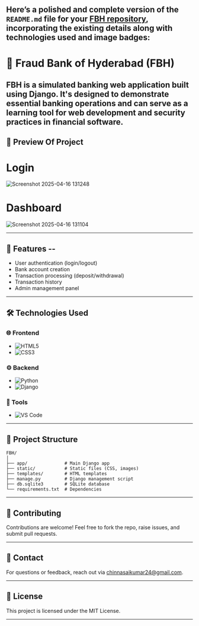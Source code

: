  Here’s a polished and complete version of the `README.md` file for your [FBH repository](https://github.com/SaiKumarchinna19/FBH), incorporating the existing details along with technologies used and image badges:
 ---

# 🏦 Fraud Bank of Hyderabad (FBH)

FBH is a simulated banking web application built using Django. It's designed to demonstrate essential banking operations and can serve as a learning tool for web development and security practices in financial software.
---

## 📸 Preview Of Project

<h1>Login</h1>

![Screenshot 2025-04-16 131248](https://github.com/user-attachments/assets/4c413f6d-c23e-4fe5-90a1-441103ea75c2)

<h1> Dashboard </h1>

![Screenshot 2025-04-16 131104](https://github.com/user-attachments/assets/ef2cab13-4a5a-48a0-b6c9-7073de10d82a)

---

## 🚀 Features --

- User authentication (login/logout)
- Bank account creation
- Transaction processing (deposit/withdrawal)
- Transaction history
- Admin management panel

---

## 🛠️ Technologies Used

### 🌐 Frontend

- ![HTML5](https://img.shields.io/badge/HTML5-E34F26?logo=html5&logoColor=white)
- ![CSS3](https://img.shields.io/badge/CSS3-1572B6?logo=css3&logoColor=white)

### ⚙️ Backend

- ![Python](https://img.shields.io/badge/Python-3776AB?logo=python&logoColor=white)
- ![Django](https://img.shields.io/badge/Django-092E20?logo=django&logoColor=white)

### 🧰 Tools

- ![VS Code](https://img.shields.io/badge/VS%20Code-007ACC?logo=visualstudiocode&logoColor=white)

---

## 📂 Project Structure

```
FBH/
│
├── app/              # Main Django app
├── static/           # Static files (CSS, images)
├── templates/        # HTML templates
├── manage.py         # Django management script
├── db.sqlite3        # SQLite database
└── requirements.txt  # Dependencies
```

---

## 🙌 Contributing

Contributions are welcome! Feel free to fork the repo, raise issues, and submit pull requests.

---

## 📧 Contact

For questions or feedback, reach out via chinnasaikumar24@gmail.com.

---

## 📜 License

This project is licensed under the MIT License.

---



